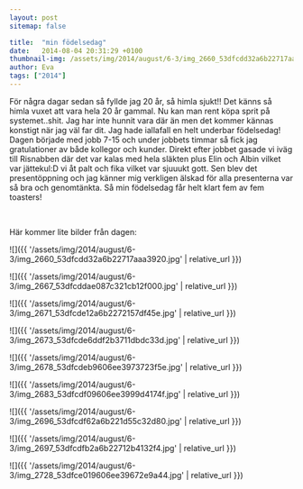 ```yaml
---
layout: post
sitemap: false

title:  "min födelsedag"
date:   2014-08-04 20:31:29 +0100
thumbnail-img: /assets/img/2014/august/6-3/img_2660_53dfcdd32a6b22717aaa3920.jpg
author: Eva
tags: ["2014"]
---
```


För några dagar sedan så fyllde jag 20 år, så himla sjukt!! Det känns så himla vuxet att vara hela 20 år gammal. Nu kan man rent köpa sprit på systemet..shit. Jag har inte hunnit vara där än men det kommer kännas konstigt när jag väl far dit. Jag hade iallafall en helt underbar födelsedag! Dagen började med jobb 7-15 och under jobbets timmar så fick jag gratulationer av både kollegor och kunder. Direkt efter jobbet gasade vi iväg till Risnabben där det var kalas med hela släkten plus Elin och Albin vilket var jättekul:D vi åt palt och fika vilket var sjuuukt gott. Sen blev det presentöppning och jag känner mig verkligen älskad för alla presenterna var så bra och genomtänkta. Så min födelsedag får helt klart fem av fem toasters! 




 




Här kommer lite bilder från dagen:

![]({{ '/assets/img/2014/august/6-3/img_2660_53dfcdd32a6b22717aaa3920.jpg'  | relative_url }})

![]({{ '/assets/img/2014/august/6-3/img_2667_53dfcddae087c321cb12f000.jpg'  | relative_url }})

![]({{ '/assets/img/2014/august/6-3/img_2671_53dfcde12a6b2272157df45e.jpg'  | relative_url }})

![]({{ '/assets/img/2014/august/6-3/img_2673_53dfcde6ddf2b3711dbdc33d.jpg'  | relative_url }})

![]({{ '/assets/img/2014/august/6-3/img_2678_53dfcdeb9606ee3973723f5e.jpg'  | relative_url }})

![]({{ '/assets/img/2014/august/6-3/img_2683_53dfcdf09606ee3999d4174f.jpg'  | relative_url }})

![]({{ '/assets/img/2014/august/6-3/img_2696_53dfcdf62a6b221d55c32d80.jpg'  | relative_url }})

![]({{ '/assets/img/2014/august/6-3/img_2697_53dfcdfb2a6b22712b4132f4.jpg'  | relative_url }})

![]({{ '/assets/img/2014/august/6-3/img_2728_53dfce019606ee39672e9a44.jpg'  | relative_url }})

